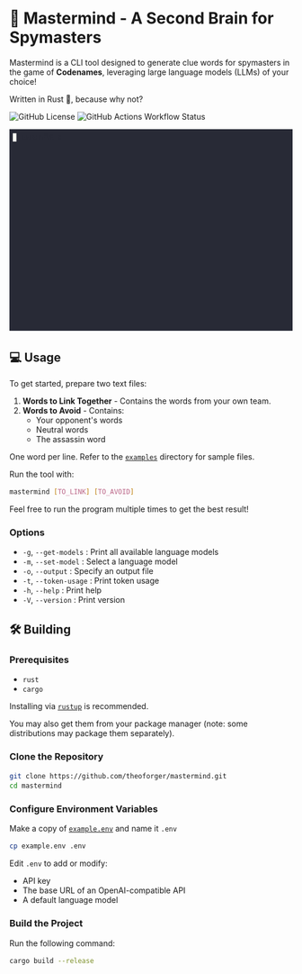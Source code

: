 # 🔮 Mastermind - A Second Brain for Spymasters

Mastermind is a CLI tool designed to generate clue words for spymasters in the game of **Codenames**, leveraging large language models (LLMs) of your choice!

Written in Rust 🦀, because why not?

![GitHub License](https://img.shields.io/github/license/theoforger/mastermind)
![GitHub Actions Workflow Status](https://img.shields.io/github/actions/workflow/status/theoforger/mastermind/.github%2Fworkflows%2Frust.yml)

<img src="images/demo.gif" alt="A gif demo of the basic functions of this program."/>

## 💻 Usage

To get started, prepare two text files:

1. **Words to Link Together** - Contains the words from your own team.
2. **Words to Avoid** - Contains:
    - Your opponent's words
    - Neutral words
    - The assassin word

One word per line. Refer to the [`examples`](examples) directory for sample files.

Run the tool with:

```bash
mastermind [TO_LINK] [TO_AVOID]
```

Feel free to run the program multiple times to get the best result!

### Options

- `-g`, `--get-models` : Print all available language models
- `-m`, `--set-model` : Select a language model
- `-o`, `--output` : Specify an output file
- `-t`, `--token-usage` : Print token usage
- `-h`, `--help` : Print help
- `-V`, `--version` : Print version

## 🛠️ Building

### Prerequisites

- `rust`
- `cargo`

Installing via [`rustup`](https://www.rust-lang.org/tools/install) is recommended.

You may also get them from your package manager (note: some distributions may package them separately).

### Clone the Repository

```bash
git clone https://github.com/theoforger/mastermind.git
cd mastermind
```

### Configure Environment Variables

Make a copy of [`example.env`](example.env) and name it `.env`

```bash
cp example.env .env
```

Edit `.env` to add or modify:
- API key
- The base URL of an OpenAI-compatible API
- A default language model

### Build the Project

Run the following command:

```bash
cargo build --release
```
